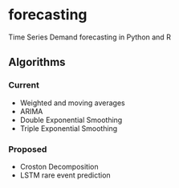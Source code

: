 # forecasting
Time Series Demand forecasting in Python and R

## Algorithms

### Current
  * Weighted and moving averages
  * ARIMA
  * Double Exponential Smoothing
  * Triple Exponential Smoothing
 
### Proposed
 * Croston Decomposition
 * LSTM rare event prediction
